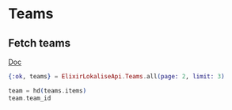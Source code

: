 # Teams

## Fetch teams

[Doc](https://developers.lokalise.com/reference/list-all-teams)

```elixir
{:ok, teams} = ElixirLokaliseApi.Teams.all(page: 2, limit: 3)

team = hd(teams.items)
team.team_id
```
